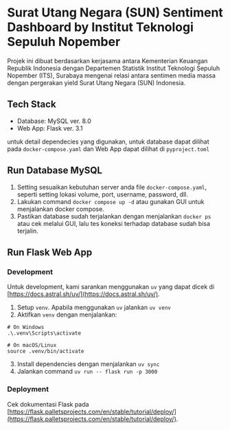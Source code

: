 # Surat Utang Negara (SUN) Sentiment Dashboard by Institut Teknologi Sepuluh Nopember

Projek ini dibuat berdasarkan kerjasama antara Kementerian Keuangan Republik Indonesia dengan Departemen Statistik Institut Teknologi Sepuluh Nopember (ITS), Surabaya mengenai relasi antara sentimen media massa dengan pergerakan yield Surat Utang Negara (SUN) Indonesia.

## Tech Stack

- Database: MySQL ver. 8.0
- Web App: Flask ver. 3.1

untuk detail dependecies yang digunakan, untuk database dapat dilihat pada `docker-compose.yaml` dan Web App dapat dilihat di `pyproject.toml`

## Run Database MySQL

1. Setting sesuaikan kebutuhan server anda file `docker-compose.yaml`, seperti setting lokasi volume, port, username, password, dll.
2. Lakukan command `docker compose up -d` atau gunakan GUI untuk menjalankan docker compose.
3. Pastikan database sudah terjalankan dengan menjalankan `docker ps` atau cek melalui GUI, lalu tes koneksi terhadap database sudah bisa terjalin.

## Run Flask Web App

### Development

Untuk development, kami sarankan menggunakan `uv` yang dapat dicek di [https://docs.astral.sh/uv/](https://docs.astral.sh/uv/).

1. Setup `venv`. Apabila menggunakan `uv` jalankan `uv venv`
2. Aktifkan `venv` dengan menjalankan:

```
# On Windows
.\.venv\Scripts\activate

# On macOS/Linux
source .venv/bin/activate
```

3. Install dependencies dengan menjalankan `uv sync`
4. Jalankan command `uv run -- flask run -p 3000`

### Deployment

Cek dokumentasi Flask pada [https://flask.palletsprojects.com/en/stable/tutorial/deploy/](https://flask.palletsprojects.com/en/stable/tutorial/deploy/).
